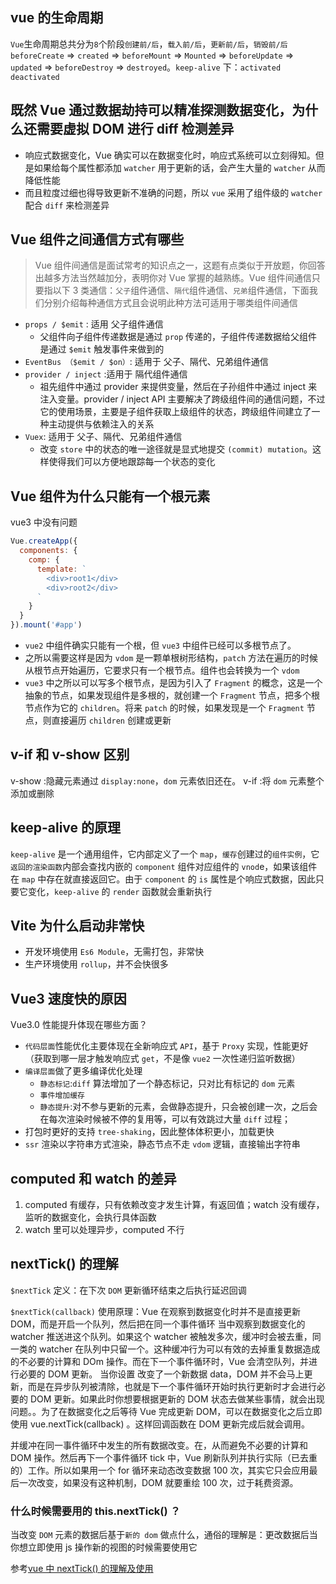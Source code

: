 ## vue 的生命周期

`Vue`生命周期总共分为`8`个阶段`创建前/后`，`载入前/后`，`更新前/后`，`销毁前/后`
`beforeCreate` => `created` => `beforeMount` => `Mounted` => `beforeUpdate` => `updated` => `beforeDestroy` => `destroyed`。`keep-alive` 下：`activated` `deactivated`

## 既然 Vue 通过数据劫持可以精准探测数据变化，为什么还需要虚拟 DOM 进行 diff 检测差异

- 响应式数据变化，Vue 确实可以在数据变化时，响应式系统可以立刻得知。但是如果给每个属性都添加 `watcher` 用于更新的话，会产生大量的 `watcher` 从而降低性能
- 而且粒度过细也得导致更新不准确的问题，所以 `vue` 采用了组件级的 `watcher` 配合 `diff` 来检测差异

## Vue 组件之间通信方式有哪些

> Vue 组件间通信是面试常考的知识点之一，这题有点类似于开放题，你回答出越多方法当然越加分，表明你对 Vue 掌握的越熟练。Vue 组件间通信只要指以下 3 类通信：`父子`组件通信、`隔代`组件通信、`兄弟`组件通信，下面我们分别介绍每种通信方式且会说明此种方法可适用于哪类组件间通信

- `props / $emit` : 适用 父子组件通信
  - 父组件向子组件传递数据是通过 `prop` 传递的，子组件传递数据给父组件是通过 `$emit` 触发事件来做到的
- `EventBus （$emit / $on）`: 适用于 父子、隔代、兄弟组件通信
- `provider / inject` :适用于 隔代组件通信
  - 祖先组件中通过 provider 来提供变量，然后在子孙组件中通过 inject 来注入变量。provider / inject API 主要解决了跨级组件间的通信问题，不过它的使用场景，主要是子组件获取上级组件的状态，跨级组件间建立了一种主动提供与依赖注入的关系
- `Vuex`: 适用于 父子、隔代、兄弟组件通信
  - 改变 `store` 中的状态的唯一途径就是显式地提交 `(commit) mutation`。这样使得我们可以方便地跟踪每一个状态的变化

## Vue 组件为什么只能有一个根元素

vue3 中没有问题

```js
Vue.createApp({
  components: {
    comp: {
      template: `
        <div>root1</div>
        <div>root2</div>
      `
    }
  }
}).mount('#app')
```

- `vue2` 中组件确实只能有一个根，但 `vue3` 中组件已经可以多根节点了。
- 之所以需要这样是因为 `vdom` 是一颗单根树形结构，`patch` 方法在遍历的时候从根节点开始遍历，它要求只有一个根节点。组件也会转换为一个 `vdom`
- `vue3` 中之所以可以写多个根节点，是因为引入了 `Fragment` 的概念，这是一个抽象的节点，如果发现组件是多根的，就创建一个 `Fragment` 节点，把多个根节点作为它的 `children`。将来 `patch` 的时候，如果发现是一个 `Fragment` 节点，则直接遍历 `children` 创建或更新

## v-if 和 v-show 区别

v-show :隐藏元素通过 `display:none`，`dom` 元素依旧还在。
v-if :将 `dom` 元素整个添加或删除

## keep-alive 的原理

`keep-alive` 是一个通用组件，它内部定义了一个 `map`，`缓存`创建过的`组件实例`，它`返回的渲染函数`内部会查找内嵌的 `component` 组件对应组件的 `vnod`e，如果该组件在 `map` 中存在就直接返回它。由于 `component` 的 `is` 属性是个响应式数据，因此只要它变化，`keep-alive` 的 `render` 函数就会重新执行

## Vite 为什么启动非常快

- 开发环境使用 `Es6 Module`，无需打包，非常快
- 生产环境使用 `rollup`，并不会快很多

## Vue3 速度快的原因

Vue3.0 性能提升体现在哪些方面？

- `代码层面`性能优化主要体现在全新响应式 `API`，基于 `Proxy` 实现，性能更好（获取到哪一层才触发响应式 `get`，不是像 `vue2` 一次性递归监听数据）
- `编译层面`做了更多编译优化处理
  - `静态标记`:`diff` 算法增加了一个静态标记，只对比有标记的 `dom` 元素
  - `事件增加缓存`
  - `静态提升`:对不参与更新的元素，会做静态提升，只会被创建一次，之后会在每次渲染时候被不停的复用等，可以有效跳过大量 `diff` 过程；
- 打包时更好的支持 `tree-shaking`，因此整体体积更小，加载更快
- `ssr` 渲染以字符串方式渲染，静态节点不走 `vdom` 逻辑，直接输出字符串

## computed 和 watch 的差异

1. computed 有缓存，只有依赖改变才发生计算，有返回值；watch 没有缓存，监听的数据变化，会执行具体函数
2. watch 里可以处理异步，computed 不行

## nextTick() 的理解

`$nextTick` 定义：在下次 `DOM` 更新循环结束之后执行延迟回调

`$nextTick(callback)` 使用原理：Vue 在观察到数据变化时并不是直接更新 DOM，而是开启一个队列，然后把在同一个事件循环 当中观察到数据变化的 watcher 推送进这个队列。如果这个 watcher 被触发多次，缓冲时会被去重，同一类的 watcher 在队列中只留一个。这种缓冲行为可以有效的去掉重复数据造成的不必要的计算和 DOm 操作。而在下一个事件循环时，Vue 会清空队列，并进行必要的 DOM 更新。
当你设置 改变了一个新数据 data，DOM 并不会马上更新，而是在异步队列被清除，也就是下一个事件循环开始时执行更新时才会进行必要的 DOM 更新。如果此时你想要根据更新的 DOM 状态去做某些事情，就会出现问题。。为了在数据变化之后等待 Vue 完成更新 DOM，可以在数据变化之后立即使用 vue.nextTick(callback) 。这样回调函数在 DOM 更新完成后就会调用。

并缓冲在同一事件循环中发生的所有数据改变。在，从而避免不必要的计算和 DOM 操作。然后再下一个事件循环 tick 中，Vue 刷新队列并执行实际（已去重的）工作。所以如果用一个 for 循环来动态改变数据 100 次，其实它只会应用最后一次改变，如果没有这种机制，DOM 就要重绘 100 次，过于耗费资源。


### 什么时候需要用的 this.nextTick() ？

当改变 `DOM` 元素的数据后基于`新的 dom` 做点什么，通俗的理解是：更改数据后当你想立即使用 js 操作新的视图的时候需要使用它


参考[vue 中 nextTick() 的理解及使用](https://blog.csdn.net/weixin_42333548/article/details/102606546)